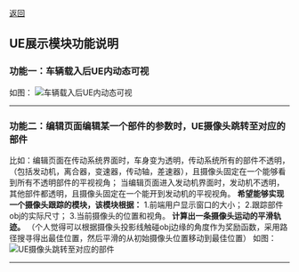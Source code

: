 [返回](../前端功能说明.md)
## UE展示模块功能说明

### 功能一：车辆载入后UE内动态可视
如图：
![车辆载入后UE内动态可视](Graph/车辆载入后UE内动态可视.gif)
- - - 

### 功能二：编辑页面编辑某一个部件的参数时，UE摄像头跳转至对应的部件
比如：编辑页面在传动系统界面时，车身变为透明，传动系统所有的部件不透明，（包括发动机，离合器，变速器，传动轴，差速器），且摄像头固定在一个能够看到所有不透明部件的平视视角；
当编辑页面进入发动机界面时，发动机不透明，其他部件都透明，且摄像头固定在一个能开到发动机的平视视角。
**希望能够实现一个摄像头跟踪的模块，该模块根据：**
1.前端用户显示窗口的大小；
2.跟踪部件obj的实际尺寸；
3.当前摄像头的位置和视角。
**计算出一条摄像头运动的平滑轨迹。**
（个人觉得可以根据摄像头投影线触碰obj边缘的角度作为奖励函数，采用路径搜寻得出最佳位置，然后平滑的从初始摄像头位置移动到最佳位置）
如图：
![UE摄像头跳转至对应的部件](Graph/UE摄像头跳转至对应部件.gif)
- - - 